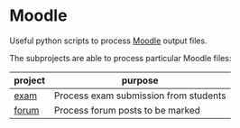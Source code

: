 # Moodle

Useful python scripts to process [Moodle](https://moodle.org/) output files.

The subprojects are able to process particular Moodle files:

| project                    | purpose                               | 
|----------------------------|---------------------------------------| 
| [exam](./exam/readme.md)   | Process exam submission from students | 
| [forum](./forum/readme.md) | Process forum posts to be marked      |

